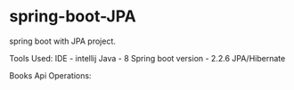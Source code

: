 # spring-boot-JPA
spring boot with JPA project.

Tools Used:
	 IDE - intellij
	 Java - 8
	 Spring boot version - 2.2.6
	 JPA/Hibernate
  
  Books Api Operations:
  
